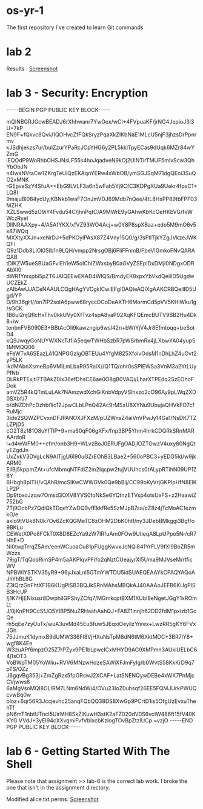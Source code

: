 # os-yr-1
The first repository I've created to learn Git commands

# lab 2
Results : [Screenshot](https://github.com/c22448184/os-yr-1/blob/main/lab-2/lab-2.JPG)

# lab 3 -  Security: Encryption
-----BEGIN PGP PUBLIC KEY BLOCK-----

mQINBGRJGcwBEADJ6rXhhwanr7YwOox/wCI+4FVpuaKF/jrNG4JepioJ3I3U+7kP
EN9F+fQkvc8QviJ1QOHvcZfFQkSryzPqaXkZIKbNaE1MLcU5njF3jhzsDrPpnrmv
kJSdhjekzs7ur/buIZzurYPaRcJCpYHG6y2PL5kklTpyECas9dUqk6MZr84wYZmG
iEQOdP9WoRhbOHSJNsLF55s4hoJqadveN9kOj2UINTirTMUF5mivScw3QhYbObJN
n4IwsNVtaCw1ZKrgTeUiQzEKAqnYERw4sWbOB/ymSGJSqM71dgQEoi3SuQO2xMNK
rGEpveSzY4SfuA++EbG9LVLF3a6n5wFah5Yj9CfC3KDPgXUa9Uekr4fpsC1+LQ8I
9majuBl084ycUyjKBNkb1waF7OnJmVDJ69Mdb7nQee/4tL8HsPP89tbFPF03MZHK
XZLSwwd5zO9iY4Fvdu54C/jhnPqtC/A9MWrE9yGAhwKbKcOeHKbVG/fxWWczRyeI
DlINRAAXpy+4/A5AfYKX/xfVZ93WO4Acj+w0Y8P8spXBaz+edo5M9mO6v5x87WQq
MXXtyXXJn+xeNrDJ+5dPKOylPAsX87Z4Vny15Q0/g/3sFtITjkYZgJVkzeJWKQFi
Q9z1Ddb8LIOl0SIb1n9LQH/vmpp2NrsgOBj6FIiFFnmB/FbeVIGmkoFNvQARAQAB
tDlKZW5ueSBUaGFvIEh1eW5oIChIZWxsbyB0aGVyZSEpIDxDMjI0NDgxODRAbXl0
dWR1Ymxpbi5pZT6JAlQEEwEKAD4WIQS/BmdyEK8xpxYbVxdQeilID5UgdwUCZEkZ
zAIbAwUJACeNAAULCQgHAgYVCgkICwIEFgIDAQIeAQIXgAAKCRBQeilID5Ugd/YP
D/9h36gH//on7IP2soIA6pww68ryccDCoDeAXTH6MormCd5pVV5KHiWku1g/sGCK
1B6ul2njQflcHxThv0kkUVy0XfTvz4spA8vaP02XqKFQEmcBUTV9BB2Hu4Dk8+iw
tenbnFVB090E3+BBtAcOli9kawzngip6wsI42n+bWtYjV4Jr8Efmtoqq+beSotD4
kQ9JwqyGoNUYWXNcTJ1lA5eqwTWHbSzbR7pWSrbmRx4jLXbwYA04yup51MtMQQ06
eFeWTvA6SEazLA1QNPGGzlgOBTEUu4YfgM825XfolvOdsM1nDhLhZ4uOvt2yP5LK
IkdMAbnXsmeBp6VMiLmLbaR95RalX//Q1TQ/ohr0sSPlEWSa3VnM3a2YtLUyPfNb
DLRkPTExjtI7TBAkZ0ix36efDhsCE6ae0O8gB0VAQi/LharXTPEdq2SzEOhoFDok
amVZ5R4kQTmLuLAk7NAmzwdXchGiKnbVdpyVSlhxzo2cO96Ay9pLWqZXD0SXbfJ7
b/dNZDhPcDzhbi1ic12JpwCLbLPnQ42Ac9rMSxU8XYNu9UbujaQHVkFO7cfRuMjc
3ide2SQWZPCvxnDFJPANOXJFXzM/pUZWnsZ4aiVnVPwJy14Ga1/NsDK7TZLZPjD5
cO2T8z181O8uYfTlP+9+ma60qF06gXFx/fnp3BP5Yhm4hrkCDQRkSRnMARAArdoR
l+d4wWFM0++cfm/onb3H9+WLvzBoJ0ERUFgOADjlOZTOwzV4uxy80NgQtyEZgdJn
UxZvkV3DVgLcN9AlTjgU6I90uGZrEOhB3LBae2+560oPBC3+yEDG5Id/w9jkARM0
EilBj5kppmZAt+ufcMbmqNTFdiZ2m2lqcpw2tujVUUhcs0tALypRTihN09UP1Z8Y
6Hbgh8plTH/vQAhR/mcSlKwCWWGVk0Qe9bBij/CC99bKyVrjGKPIpHfN8ElKLP2P
Dp9tbxoJzqw7Omsd3OXV8YVS0foNkSe6YQtnzETVsp4otsUxFS+z2HaawiZ752bG
7Tj9OcbPz7QdlQkTDqeYZwDQ9vfEkkfRe5SzMJpB7sa/cZ8z4jTcMoAC1ezmkG/e
axIo9tVUk8N0k7Ov6ZcKQGMeTC8zOHM2DbK0htf/ny3JDebBMkggi3Bgf/o9BKLu
CEWetX0Po8FCkT0X8D8EZcYa9zW7IRfuAm0FOw9UtieqA8LpUPpo5Nr/cR7HhE+D
Ni0twpTrrqZ5Am/eenWCuoaCu81pFUggKwvxJcNQi841YrFLV9fXl9BoZR5mWzzs
79jgT/TqQobRimSP4m5aAKPIqvPFr/o2qNztCUeajyrXl5Uma9MJVseM/rtficWV
NPBWiYSTKV35yR9+96yJxaLnl5GTmYWTDU5idSUAEQEAAYkCPAQYAQoAJhYhBL8G
Z3IQrzGnFhtXF1B6KUgPlSB3BQJkSRnMAhsMBQkAJ40AAAoJEFB6KUgPlSB3HcUP
/j1K7HjENlxusr8DwphiIGPShyZCfq7/MGmkcptBXM1XUbl8eNgetJGgY1xROmLt
J/0jKnPH9CcSfJO5YIBP5NuZRHaahAahQJ+FA8Z1innjh62DD2fdM1pxizb1GcQe
rh5qEe7zyUuTx/wuA3uvMd45EuBfuw5JEqxiOeyilzYnrex+LwzRR5gKY6FVxJGh
75JJmuK1dymxB9dUMW336FI8VjHXuNsTpM8dN6tM6XktMDC+3BR7lY8+wgf8K4Ee
W3zuAPf6mpzO25Z7rPZyx9PE1bLpwcICxMHYD9AG9XMPmn3AUklUELbC64j1sOT3
VoBWpTM05YoWIiu+RVV6MNzwHdzeSAWiXFJmFyIg/b0WvtS58KkKrD9q7pTS/QZz
J6gqvBg353j+ZmZgRzx5fpGRswJ2XCAF+LatSNENQywDEBe4xWX7PnMjcCVjwws6
6aMgVsoMQI8OLIRM7LNm6NdWi4/OVu23IoZ0uhsqf26EE5FQMJUrkPWUQcvwBq0w
oloz+6qr56R3Jccjevhc25anqFQbQQ38DS8XwGp9PCrtD1is5OfgUzEvxuThehTf
pN6mT1nbtUTncI5UirMH8SkZlKuwH3stK2aFZ020dV0S6vcIW486ft15fV40KKYG
VVdJ+3yEI94cXXvqmiFvfVbIxcbKzlogTOvBpZtzlUCp
=vzjO
-----END PGP PUBLIC KEY BLOCK-----

# lab 6 - Getting Started With The Shell
Please note that assignment >> lab-6 is the correct lab work. I broke the one that isn't in the assignment directory.

Modified alice.txt perms: [Screenshot](https://github.com/c22448184/os-yr-1/blob/main/assignment/lab-6/file-management/alice-perms.JPG)



